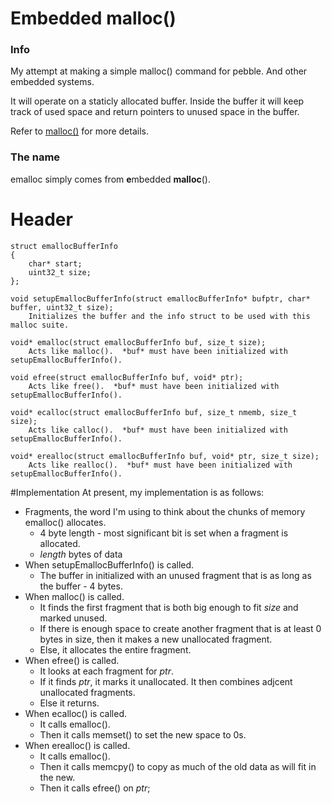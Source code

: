 Embedded malloc()
================
### Info
My attempt at making a simple malloc() command for pebble.  And other embedded systems.

It will operate on a staticly allocated buffer.  Inside the buffer it will keep track of used space and return pointers to unused space in the buffer.

Refer to [malloc()](http://linux.die.net/man/3/malloc) for more details.

### The name
emalloc simply comes from **e**mbedded **malloc**().

# Header
    struct emallocBufferInfo
    {
    	char* start;
    	uint32_t size;
    };

    void setupEmallocBufferInfo(struct emallocBufferInfo* bufptr, char* buffer, uint32_t size);
		Initializes the buffer and the info struct to be used with this malloc suite.

    void* emalloc(struct emallocBufferInfo buf, size_t size);
		Acts like malloc().  *buf* must have been initialized with setupEmallocBufferInfo().

    void efree(struct emallocBufferInfo buf, void* ptr);
		Acts like free().  *buf* must have been initialized with setupEmallocBufferInfo().

    void* ecalloc(struct emallocBufferInfo buf, size_t nmemb, size_t size);
		Acts like calloc().  *buf* must have been initialized with setupEmallocBufferInfo().

    void* erealloc(struct emallocBufferInfo buf, void* ptr, size_t size);
		Acts like realloc().  *buf* must have been initialized with setupEmallocBufferInfo().

#Implementation
At present, my implementation is as follows:
* Fragments, the word I'm using to think about the chunks of memory emalloc() allocates.
	* 4 byte length - most significant bit is set when a fragment is allocated.
	* *length* bytes of data
* When setupEmallocBufferInfo() is called.
	* The buffer in initialized with an unused fragment that is as long as the buffer - 4 bytes.
* When malloc() is called.
	* It finds the first fragment that is both big enough to fit *size* and marked unused.
	* If there is enough space to create another fragment that is at least 0 bytes in size, then it makes a new unallocated fragment.
	* Else, it allocates the entire fragment.
* When efree() is called.
	* It looks at each fragment for *ptr*.
	* If it finds *ptr*, it marks it unallocated.  It then combines adjcent unallocated fragments.
	* Else it returns.
* When ecalloc() is called.
	* It calls emalloc().
	* Then it calls memset() to set the new space to 0s.
* When erealloc() is called.
	* It calls emalloc().
	* Then it calls memcpy() to copy as much of the old data as will fit in the new.
	* Then it calls efree() on *ptr*;
